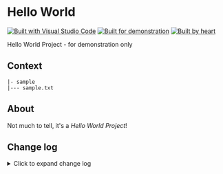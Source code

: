 # Hello World

[![Built with Visual Studio Code](https://img.shields.io/badge/Built%20with-Visual%20Studio%20Code-blue?style=flat)](https://code.visualstudio.com/)
[![Built for demonstration](https://img.shields.io/badge/Buildt%20for-demonstration%20purpose%20only-blue?style=flat)](https://dotjesper.com/)
[![Built by heart](https://img.shields.io/badge/Built%20by-heart-blue?style=flat)](https://dotjesper.com/)

Hello World Project - for demonstration only

## Context

```
|- sample
|--- sample.txt
```

## About

Not much to tell, it's a *Hello World Project*!

## Change log

<details>
<summary>Click to expand change log</summary>

---

*Version 0.0.1.0 | February 18. 2022* | Public | [Release](https://github.com/dotjesper/hello-world/releases/)

*Version 0.0.0.3 | October 4,2021* | Public
  
*Version 0.0.0.0 | April 11,2017* | Public

---

</details>
